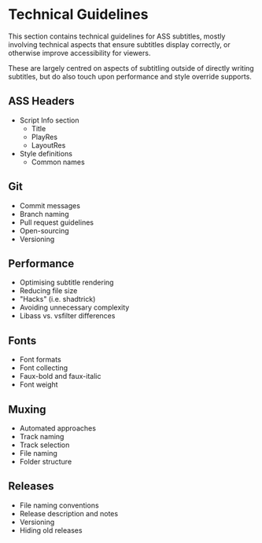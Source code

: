 # Technical Guidelines

This section contains technical guidelines for ASS subtitles,
mostly involving technical aspects that ensure subtitles display correctly,
or otherwise improve accessibility for viewers.

These are largely centred on aspects of subtitling outside of directly writing subtitles,
but do also touch upon performance and style override supports.

## ASS Headers

- Script Info section
  - Title
  - PlayRes
  - LayoutRes
- Style definitions
  - Common names

## Git

- Commit messages
- Branch naming
- Pull request guidelines
- Open-sourcing
- Versioning

## Performance

- Optimising subtitle rendering
- Reducing file size
- "Hacks" (i.e. shadtrick)
- Avoiding unnecessary complexity
- Libass vs. vsfilter differences

## Fonts

- Font formats
- Font collecting
- Faux-bold and faux-italic
- Font weight

## Muxing

- Automated approaches
- Track naming
- Track selection
- File naming
- Folder structure

## Releases

- File naming conventions
- Release description and notes
- Versioning
- Hiding old releases
